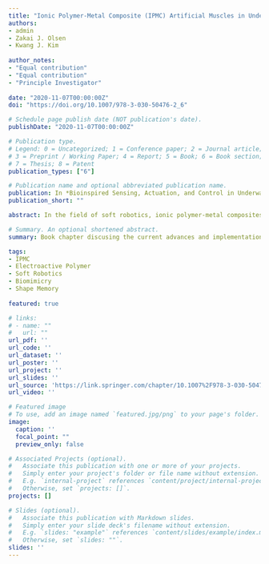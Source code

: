 ```yaml
---
title: "Ionic Polymer-Metal Composite (IPMC) Artificial Muscles in Underwater Environments: Review of Actuation, Sensing, Controls, and Applications to Soft Robotics"
authors:
- admin
- Zakai J. Olsen
- Kwang J. Kim
  
author_notes:
- "Equal contribution"
- "Equal contribution"
- "Principle Investigator"
  
date: "2020-11-07T00:00:00Z"
doi: "https://doi.org/10.1007/978-3-030-50476-2_6"

# Schedule page publish date (NOT publication's date).
publishDate: "2020-11-07T00:00:00Z"

# Publication type.
# Legend: 0 = Uncategorized; 1 = Conference paper; 2 = Journal article;
# 3 = Preprint / Working Paper; 4 = Report; 5 = Book; 6 = Book section;
# 7 = Thesis; 8 = Patent
publication_types: ["6"]

# Publication name and optional abbreviated publication name.
publication: In *Bioinspired Sensing, Actuation, and Control in Underwater Soft Robotic Systems*
publication_short: ""

abstract: In the field of soft robotics, ionic polymer-metal composites (IPMCs) have shown great promise in the advancement of bioinspired actuators and sensors. Their affinity for use in aqueous environments, as well as their low-driving voltages (<5 V), large deformation performance, and capacity for miniaturization, makes them excellent candidates for biomimetic soft robotic systems. Scientists and researchers have explored the many possibilities of using IPMCs in underwater applications as actuators and sensors. This includes the development of artificial fins and other biocomponents such as cilia arrays, artificial skin, and sensing systems akin to fish lateral lines. Herein, the current advances and implementation of the IPMC-based artificial muscles are discussed. This includes an overview of the material and fabrication techniques, examples of bioinspired actuator and sensor designs, utilization of shape memory properties and segmented electrodes for more complex actuation, as well as the application and performance of fabricated devices in underwater environments.

# Summary. An optional shortened abstract.
summary: Book chapter discusing the current advances and implementation of the IPMC-based artificial muscles. This includes an overview of the material and fabrication techniques, examples of bioinspired actuator and sensor designs, utilization of shape memory properties and segmented electrodes for more complex actuation, as well as the application and performance of fabricated devices in underwater environments.

tags:
- IPMC
- Electroactive Polymer
- Soft Robotics
- Biomimicry
- Shape Memory
  
featured: true

# links:
# - name: ""
#   url: ""
url_pdf: ''
url_code: ''
url_dataset: ''
url_poster: ''
url_project: ''
url_slides: ''
url_source: 'https://link.springer.com/chapter/10.1007%2F978-3-030-50476-2_6'
url_video: ''

# Featured image
# To use, add an image named `featured.jpg/png` to your page's folder. 
image:
  caption: ''
  focal_point: ""
  preview_only: false

# Associated Projects (optional).
#   Associate this publication with one or more of your projects.
#   Simply enter your project's folder or file name without extension.
#   E.g. `internal-project` references `content/project/internal-project/index.md`.
#   Otherwise, set `projects: []`.
projects: []

# Slides (optional).
#   Associate this publication with Markdown slides.
#   Simply enter your slide deck's filename without extension.
#   E.g. `slides: "example"` references `content/slides/example/index.md`.
#   Otherwise, set `slides: ""`.
slides: ''
---
```

